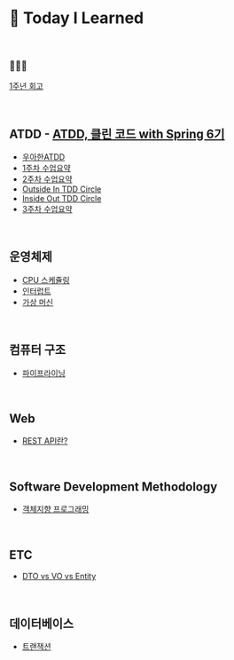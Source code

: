 # 📂 Today I Learned

<br>

<h3>🧑🏻‍🏫</h3>

[1주년 회고](https://github.com/JohnPrk/TIL/tree/main/Review/1%EC%A3%BC%EB%85%84%20%ED%9A%8C%EA%B3%A0)


<br>

## ATDD - [ATDD, 클린 코드 with Spring 6기](https://edu.nextstep.camp/s/hAciHKm5)
* [우아한ATDD](https://github.com/JohnPrk/TIL/tree/main/ATDD/%EC%9A%B0%EC%95%84%ED%95%9CATDD)
* [1주차 수업요약](https://github.com/JohnPrk/TIL/tree/main/ATDD/1%EC%A3%BC%EC%B0%A8)
* [2주차 수업요약](https://github.com/JohnPrk/TIL/tree/main/ATDD/2%EC%A3%BC%EC%B0%A8)
* [Outside In TDD Circle](https://github.com/JohnPrk/TIL/tree/main/ATDD/Outside%20In%20TDD%20Circle)
* [Inside Out TDD Circle](https://github.com/JohnPrk/TIL/tree/main/ATDD/Inside%20Out%20TDD%20Circle)
* [3주차 수업요약](https://github.com/JohnPrk/TIL/tree/main/ATDD/3%EC%A3%BC%EC%B0%A8)

<br>

## 운영체제
* [CPU 스케쥴링](https://github.com/JohnPrk/TIL/tree/main/OS/CPU%20%EC%8A%A4%EC%BC%80%EC%A5%B4%EB%A7%81)
* [인터럽트](https://github.com/JohnPrk/TIL/tree/main/OS/%EC%9D%B8%ED%84%B0%EB%9F%BD%ED%8A%B8)
* [가상 머신](https://github.com/JohnPrk/TIL/tree/main/OS/%EA%B0%80%EC%83%81%20%EB%A8%B8%EC%8B%A0)



<br>

## 컴퓨터 구조
* [파이프라이닝](https://github.com/JohnPrk/TIL/tree/main/Computer%20Architecture/%ED%8C%8C%EC%9D%B4%ED%94%84%EB%9D%BC%EC%9D%B4%EB%8B%9D)

<br>

## Web
* [REST API란?](https://github.com/JohnPrk/TIL/blob/main/Web/REST%20API%EB%9E%80%3F.md)


<br>


## Software Development Methodology
* [객체지향 프로그래밍](https://github.com/JohnPrk/TIL/tree/main/Software%20Development%20Methodology/%EA%B0%9D%EC%B2%B4%EC%A7%80%ED%96%A5%20%ED%94%84%EB%A1%9C%EA%B7%B8%EB%9E%98%EB%B0%8D)


<br>


## ETC
* [DTO vs VO vs Entity](https://github.com/JohnPrk/TIL/blob/main/Spring/Entity%20vs%20DTO%20vs%20VO/README.md)



<br>

## 데이터베이스
* [트랜잭션](https://github.com/JohnPrk/TIL/tree/main/DB/Transcation)
<br>
